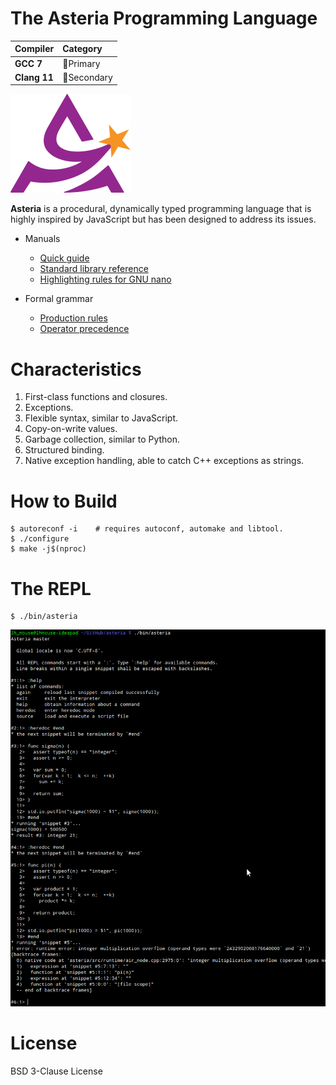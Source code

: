 # The Asteria Programming Language

|Compiler     |Category                   |
|:------------|:--------------------------|
|**GCC 7**    |:1st_place_medal:Primary   |
|**Clang 11** |:2nd_place_medal:Secondary |

![asteria](asteria.png)

**Asteria** is a procedural, dynamically typed programming language that is
highly inspired by JavaScript but has been designed to address its issues.

* Manuals
    * [Quick guide](doc/quick-guide.md)
    * [Standard library reference](doc/standard-library.md)
    * [Highlighting rules for GNU nano](doc/asteria.nanorc)

* Formal grammar
    * [Production rules](doc/grammar.txt)
    * [Operator precedence](doc/operator-precedence.txt)

# Characteristics

1. First-class functions and closures.
2. Exceptions.
3. Flexible syntax, similar to JavaScript.
4. Copy-on-write values.
5. Garbage collection, similar to Python.
6. Structured binding.
7. Native exception handling, able to catch C++ exceptions as strings.

# How to Build

```text
$ autoreconf -i    # requires autoconf, automake and libtool.
$ ./configure
$ make -j$(nproc)
```

# The REPL

```text
$ ./bin/asteria
```

![README](README.png)

# License

BSD 3-Clause License
